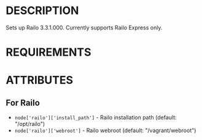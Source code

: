 DESCRIPTION
===========

Sets up Railo 3.3.1.000. Currently supports Railo Express only.

REQUIREMENTS
============

ATTRIBUTES
==========

For Railo
--------------

* `node['railo']['install_path']` - Railo installation path (default: "/opt/railo")
* `node['railo']['webroot']` - Railo webroot (default: "/vagrant/webroot")
